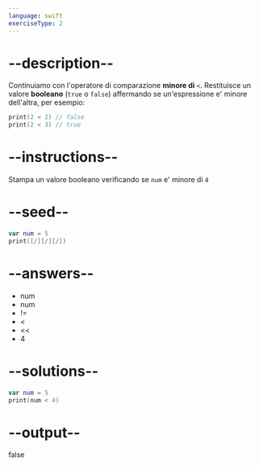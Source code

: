 ```yaml
---
language: swift
exerciseType: 2
---
```


# --description--

Continuiamo con l'operatore di comparazione **minore di** `<`.
Restituisce un valore **booleano** (`true` o `false`) affermando se un'espressione e' minore dell'altra, per esempio:
```swift
print(2 < 2) // false
print(2 < 3) // true
```

# --instructions--

Stampa un valore booleano verificando se `num` e' minore di `4`

# --seed--

```swift
var num = 5
print([/][/][/])
```

# --answers--

- num 
- num 
- != 
- < 
- << 
- 4

# --solutions--

```swift
var num = 5
print(num < 4)
```

# --output--

false
